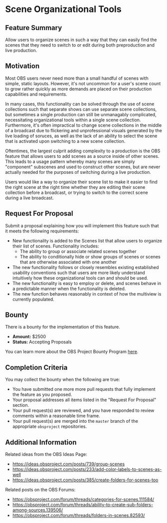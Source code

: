 # Scene Organizational Tools


## Feature Summary

Allow users to organize scenes in such a way that they can easily find the scenes that they need to switch to or edit during both preproduction and live production.


## Motivation

Most OBS users never need more than a small handful of scenes with simple, static layouts. However, it's not uncommon for a user's scene count to grow rather quickly as more demands are placed on their production capabilities and requirements.

In many cases, this functionality can be solved through the use of scene collections such that separate shows can use separate scene collections, but sometimes a single production can still be unmanagably complicated, necessitating organizational tools within a single scene collection. Furthermore, it's often impractical to change scene collections in the middle of a broadcast due to flickering and unprofessional visuals generated by the live loading of soruces, as well as the lack of an ability to select the scene that is activated upon switching to a new scene collection.

Oftentimes, the largest culprit adding complexity to a production is the OBS feature that allows users to add scenes as a source inside of other scenes. This leads to a usage pattern whereby many scenes are simply "component" subscenes and used to construct other scenes, but are never actually needed for the purposes of switching during a live production.

Users would like a way to organize their scene list to make it easier to find the right scene at the right time whether they are editing their scene collection before a broadcast, or trying to switch to the correct scene during a live broadcast.


## Request For Proposal

Submit a proposal explaining how you will implement this feature such that it meets the following requirements:

* New functionality is added to the Scenes list that allow users to organize their list of scenes. Functionality includes:
    * The ability to group or associate related scenes together
    * The ability to conditionally hide or show groups of scenes or scenes that are otherwise associated with one another
* The new functionality follows or closely resembles existing established usability conventions such that users are more likely understand intuitively how these organizational tools can and should be used.
* The new functionality is easy to employ or delete, and scenes behave in a predictable manner when the functionality is deleted.
* The new function behaves reasonably in context of how the multiview is currently populated.


## Bounty

There is a bounty for the implementation of this feature.

* **Amount:** $2500
* **Status:** Accepting Proposals

You can learn more about the OBS Project Bounty Program [here]().


## Completion Criteria

You may collect the bounty when the following are true:

* You have submitted one more more pull requests that fully implement the feature as you proposed.
* Your proposal addresses all items listed in the "Request For Proposal" section.
* Your pull request(s) are reviewed, and you have responded to review comments within a reasonable time frame.
* Your pull request(s) are merged into the `master` branch of the appropriate `obsproject` repositories.


## Additional Information

Related ideas from the OBS Ideas Page:
* https://ideas.obsproject.com/posts/739/group-scenes
* https://ideas.obsproject.com/posts/233/add-color-labels-to-scenes-as-well
* https://ideas.obsproject.com/posts/385/create-folders-for-scenes-too

Related posts on the OBS Forums:
* https://obsproject.com/forum/threads/categories-for-scenes.111584/
* https://obsproject.com/forum/threads/ability-to-create-sub-folders-among-sources.139506/
* https://obsproject.com/forum/threads/folders-in-scenes.82593/

